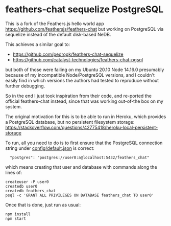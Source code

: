 # feathers-chat sequelize PostgreSQL

This is a fork of the Feathers.js hello world app https://github.com/feathersjs/feathers-chat but working on PostgreSQL via sequelize instead of the default disk-based NeDB.

This achieves a similar goal to:

- https://github.com/pedrogk/feathers-chat-sequelize
- https://github.com/catalyst-technologies/feathers-chat-pgsql

but both of those were failing on my Ubuntu 20.10 Node 14.16.0 presumably because of my incompatible Node/PostgreSQL versions, and I couldn't easily find in which versions the authors had tested to reproduce without further debugging.

So in the end I just took inspiration from their code, and re-ported the official feathers-chat instead, since that was working out-of-the box on my system.

The original motivation for this is to be able to run in Heroku, which provides a PostgreSQL database, but no persistent filesystem storage: https://stackoverflow.com/questions/42775418/heroku-local-persistent-storage

To run, all you need to do is to first ensure that the PostgreSQL connection string under [config/default.json](config/default.json) is correct:

```
  "postgres": "postgres://user0:a@localhost:5432/feathers_chat"
```

which means creating that user and database with commands along the lines of:

```
createuser -P user0
createdb user0
createdb feathers_chat
psql -c 'GRANT ALL PRIVILEGES ON DATABASE feathers_chat TO user0'
```

Once that is done, just run as usual:
```
npm install
npm start
```
